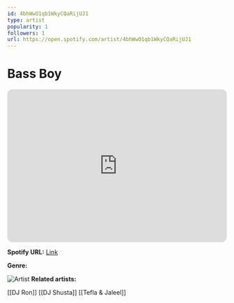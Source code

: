 ```yaml
---
id: 4bhWwO1qb1WkyCQaRijUJ1
type: artist
popularity: 1
followers: 1
url: https://open.spotify.com/artist/4bhWwO1qb1WkyCQaRijUJ1
---
```

# Bass Boy

<iframe style="border-radius:12px" src="https://open.spotify.com/embed/artist/4bhWwO1qb1WkyCQaRijUJ1" width="100%" height="352" frameBorder="0" allowfullscreen="" allow="autoplay; clipboard-write; encrypted-media; fullscreen; picture-in-picture" loading="lazy"></iframe>

**Spotify URL:** [Link](https://open.spotify.com/artist/4bhWwO1qb1WkyCQaRijUJ1)

**Genre:** 

![Artist]()
**Related artists:**

[[DJ Ron]]
[[DJ Shusta]]
[[Tefla & Jaleel]]

